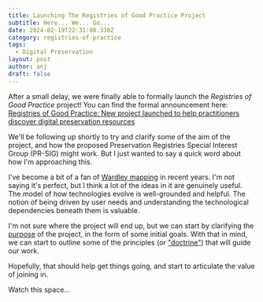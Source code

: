 ```yaml
---
title: Launching The Registries of Good Practice Project
subtitle: Here... We... Go...
date: 2024-02-19T22:31:08.330Z
category: registries-of-practice
tags:
  - Digital Preservation
layout: post
author: anj
draft: false
---
```

After a small delay, we were finally able to formally launch the _Registries of Good Practice_ project! You can find the formal announcement here: [Registries of Good Practice: New project launched to help practitioners discover digital preservation resources](https://www.dpconline.org/news/registries-of-good-practice)

We'll be following up shortly to try and clarify some of the aim of the project, and how the proposed Preservation Registries Special Interest Group (PR-SIG) might work. But I just wanted to say a quick word about how I'm approaching this.

I've become a bit of a fan of [Wardley mapping](https://learnwardleymapping.com/introduction/) in recent years. I'm not saying it's perfect, but I think a lot of the ideas in it are genuinely useful. The model of how technologies evolve is well-grounded and helpful. The notion of being driven by user needs and understanding the technological dependencies beneath them is valuable.

I'm not sure where the project will end up, but we can start by clarifying the [purpose](https://learnwardleymapping.com/purpose/) of the project, in the form of some initial goals.  With that in mind, we can start to outline some of the principles (or ["doctrine"](https://learnwardleymapping.com/doctrine/)) that will guide our work.

Hopefully, that should help get things going, and start to articulate the value of joining in.

Watch this space...
